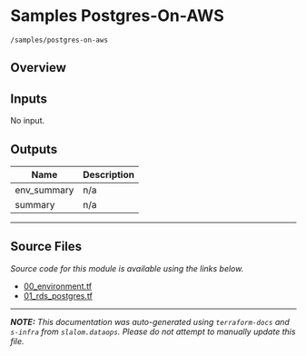 
# Samples Postgres-On-AWS

`/samples/postgres-on-aws`

## Overview


## Inputs

No input.

## Outputs

| Name | Description |
|------|-------------|
| env\_summary | n/a |
| summary | n/a |

---------------------

## Source Files

_Source code for this module is available using the links below._

* [00_environment.tf](https://github.com/slalom-ggp/dataops-infra/tree/master//samples/postgres-on-aws/00_environment.tf)
* [01_rds_postgres.tf](https://github.com/slalom-ggp/dataops-infra/tree/master//samples/postgres-on-aws/01_rds_postgres.tf)

---------------------

_**NOTE:** This documentation was auto-generated using
`terraform-docs` and `s-infra` from `slalom.dataops`.
Please do not attempt to manually update this file._
